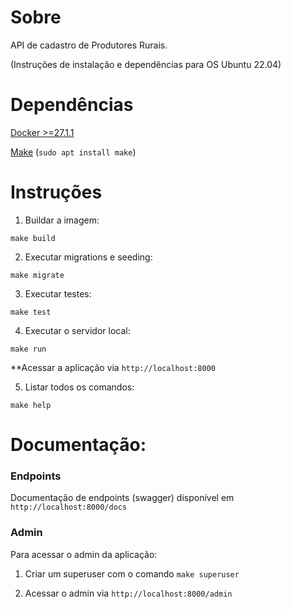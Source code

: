 # Sobre

API de cadastro de Produtores Rurais.

(Instruções de instalação e dependências para OS Ubuntu 22.04)

# Dependências

[Docker >=27.1.1](https://docs.docker.com/engine/install/ubuntu/)

[Make](https://www.gnu.org/software/make/) (`sudo apt install make`)

# Instruções

1) Buildar a imagem:

```shell
make build
```

2) Executar migrations e seeding:

```shell
make migrate
```

3) Executar testes:

```shell
make test
```

4) Executar o servidor local:

```shell
make run
```

**Acessar a aplicação via `http://localhost:8000`

5) Listar todos os comandos:

```shell
make help
```

# Documentação:

### Endpoints

Documentação de endpoints (swagger) disponível em `http://localhost:8000/docs`

### Admin

Para acessar o admin da aplicação:

1) Criar um superuser com o comando `make superuser`

2) Acessar o admin via `http://localhost:8000/admin`
